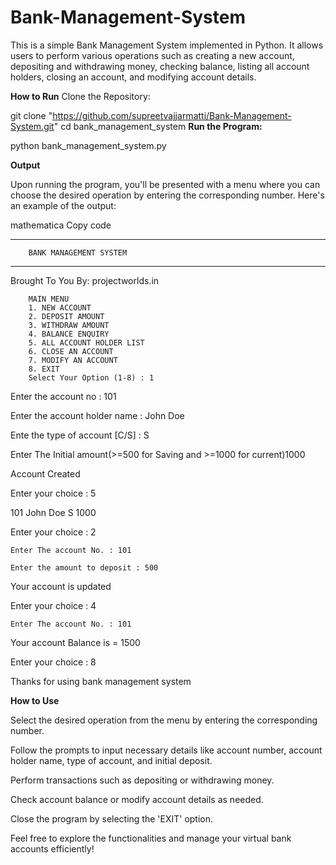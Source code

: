 # Bank-Management-System


This is a simple Bank Management System implemented in Python. It allows users to perform various operations such as creating a new account, depositing and withdrawing money, checking balance, listing all account holders, closing an account, and modifying account details.

**How to Run**
Clone the Repository:

git clone "https://github.com/supreetvajjarmatti/Bank-Management-System.git"
cd bank_management_system
**Run the Program:**

python bank_management_system.py

**Output**

Upon running the program, you'll be presented with a menu where you can choose the desired operation by entering the corresponding number. Here's an example of the output:

mathematica
Copy code
******************************
        BANK MANAGEMENT SYSTEM
******************************
Brought To You By:
projectworlds.in

        MAIN MENU
        1. NEW ACCOUNT
        2. DEPOSIT AMOUNT
        3. WITHDRAW AMOUNT
        4. BALANCE ENQUIRY
        5. ALL ACCOUNT HOLDER LIST
        6. CLOSE AN ACCOUNT
        7. MODIFY AN ACCOUNT
        8. EXIT
        Select Your Option (1-8) : 1

Enter the account no : 101

Enter the account holder name : John Doe

Ente the type of account [C/S] : S

Enter The Initial amount(>=500 for Saving and >=1000 for current)1000



Account Created

Enter your choice : 5

101   John Doe   S   1000

Enter your choice : 2

    Enter The account No. : 101
    
    Enter the amount to deposit : 500
    
Your account is updated

Enter your choice : 4

    Enter The account No. : 101
    
Your account Balance is =  1500

Enter your choice : 8

Thanks for using bank management system


**How to Use**

Select the desired operation from the menu by entering the corresponding number.

Follow the prompts to input necessary details like account number, account holder name, type of account, and initial deposit.

Perform transactions such as depositing or withdrawing money.

Check account balance or modify account details as needed.

Close the program by selecting the 'EXIT' option.

Feel free to explore the functionalities and manage your virtual bank accounts efficiently!
